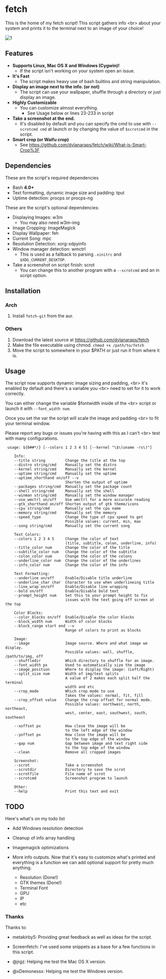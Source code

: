 # fetch

This is the home of my fetch script! This script gathers info <br\>
about your system and prints it to the terminal next to an image of your choice!


![1](https://sr.ht/Jd8Y.png)


<!-- Features {{{ -->


## Features


- **Supports Linux, Mac OS X and Windows (Cygwin)!**
    - If the script isn't working on your system
      open an issue.
- **It's Fast**
    - The script makes heavy use of bash builtins
      and string manipulation.
- **Display an image next to the info. (or not)**
    - The script can use your wallpaper, shuffle through a
      directory or just display an image.
- **Highly Customizable**
    - You can customize almost everything.
        - See Usage below or lines 23-233 in script
- **Take a screenshot at the end.**
    - It's disabled by default and you can specify the cmd
      to use with ```--scrotcmd cmd``` at launch or by
      changing the value of ```$scrotcmd``` in the script.
- **Smart crop (or Waifu crop)**
    - See https://github.com/dylanaraps/fetch/wiki/What-is-Smart-Crop%3F


<!-- }}} -->


<!-- Dependences {{{ -->


## Dependencies


These are the script's required dependencies

-  Bash **4.0+**
-  Text formatting, dynamic image size and padding: tput
-  Uptime detection: procps or procps-ng

These are the script's optional dependencies:

-  Displaying Images: w3m
    - You may also need w3m-img
-  Image Cropping: ImageMagick
-  Display Wallpaper: feh
-  Current Song: mpc
-  Resolution Detection: xorg-xdpyinfo
-  Window manager detection: wmctrl
    - This is used as a fallback to parsing ```.xinitrc``` and ```$XDG_CURRENT_DESKTOP```.
-  Take a screenshot on script finish: scrot
    - You can change this to another program with a ```--scrotcmd``` and an in script option.


<!-- }}} -->


<!-- Installation {{{ -->


## Installation


### Arch

1. Install ```fetch-git``` from the aur.


### Others

1. Download the latest source at https://github.com/dylanaraps/fetch
2. Make the file executable using chmod. ```chmod +x /path/to/fetch```
3. Move the script to somewhere in your $PATH or just run it from where it is.


<!-- }}} -->


<!-- Usage {{{ -->


## Usage

The script now supports dynamic image sizing and padding,
<br\> it's enabled by default and there's a variable you
<br\> need to set for it to work correctly.

You can either change the variable $fontwidth inside of the
<br\> script or launch it with ```--font_width num```.

Once you set the var the script will scale the image and padding
<br\> to fit your terminal window.

Please report any bugs or issues you're having with this as I can't
<br\> test with many configurations.


```
 usage: ${0##*/} [--colors 1 2 3 4 5] [--kernel "\$\(uname -rs\)"]

    Info:
    --title string         Change the title at the top
    --distro string/cmd    Manually set the distro
    --kernel string/cmd    Manually set the kernel
    --uptime string/cmd    Manually set the uptime
    --uptime_shorthand on/off --v
                           Shorten the output of uptime
    --packages string/cmd  Manually set the package count
    --shell string/cmd     Manually set the shell
    --winman string/cmd    Manually set the window manager
    --use_wmctrl on/off    Use wmctrl for a more accurate reading
    --gtk_shorthand on/off Shorten output of gtk theme/icons
    --cpu string/cmd       Manually set the cpu name
    --memory string/cmd    Manually set the memory
    --speed_type           Change the type of cpu speed to get
                           Possible values: current, min, max
    --song string/cmd      Manually set the current song

    Text Colors:
    --colors 1 2 3 4 5     Change the color of text
                           (title, subtitle, colon, underline, info)
    --title_color num      Change the color of the title
    --subtitle_color num   Change the color of the subtitle
    --colon_color num      Change the color of the colons
    --underline_color num  Change the color of the underlines
    --info_color num       Change the color of the info

    Text Formatting:
    --underline on/off     Enable/Disable title underline
    --underline_char char  Character to use when underlineing title
    --line_wrap on/off     Enable/Disable line wrapping
    --bold on/off          Enable/Disable bold text
    --prompt_height num    Set this to your prompt height to fix
                           issues with the text going off screen at the top

    Color Blocks:
    --color_blocks on/off  Enable/Disable the color blocks
    --block_width num      Width of color blocks
    --block_range start end --v
                           Range of colors to print as blocks

    Image:
    --image                Image source. Where and what image we display.
                           Possible values: wall, shuffle, /path/to/img, off
    --shuffledir           Which directory to shuffle for an image.
    --font_width px        Used to automatically size the image
    --image_position       Where to display the image: (Left/Right)
    --split_size num       Width of img/text splits
                           A value of 2 makes each split half the terminal
                           width and etc
    --crop_mode            Which crop mode to use
                           Takes the values: normal, fit, fill
    --crop_offset value    Change the crop offset for normal mode.
                           Possible values: northwest, north, northeast,
                           west, center, east, southwest, south, southeast

    --xoffset px           How close the image will be
                           to the left edge of the window
    --yoffset px           How close the image will be
                           to the top edge of the window
    --gap num              Gap between image and text right side
                           to the top edge of the window
    --clean                Remove all cropped images

    Screenshot:
    --scrot                Take a screenshot
    --scrotdir             Directory to save the scrot
    --scrotfile            File name of scrot
    --scrotcmd             Screenshot program to launch

    Other:
    --help                 Print this text and exit
```


<!-- }}} -->


<!-- TODO {{{ -->


## TODO

Here's what's on my todo list

- Add Windows resolution detection

- Cleanup of info array handling

- Imagemagick optimizations

- More info outputs. Now that it's easy to customize what's printed and
  everything is a function we can add optional support for pretty much anything.

    - Resolution (Done!)
    - GTK themes (Done!)
    - Terminal Font
    - GPU
    - IP
    - etc

<!-- }}} -->


<!-- Thanks {{{ -->


### Thanks

Thanks to:

- metakirby5: Providing great feedback as well as ideas for the script.

- Screenfetch: I've used some snippets as a base for a few functions in this script.

- @jrgz: Helping me test the Mac OS X version.

- @xDemonessx: Helping me test the Windows version.


<!-- }}} -->
